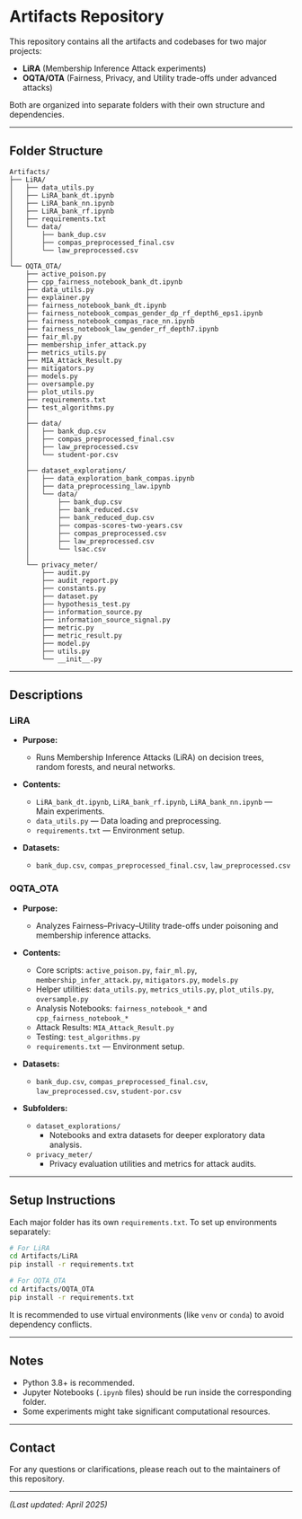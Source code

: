 # Artifacts Repository

This repository contains all the artifacts and codebases for two major projects:

- **LiRA** (Membership Inference Attack experiments)
- **OQTA/OTA** (Fairness, Privacy, and Utility trade-offs under advanced attacks)

Both are organized into separate folders with their own structure and dependencies.

---

## Folder Structure

```
Artifacts/
├── LiRA/
│   ├── data_utils.py
│   ├── LiRA_bank_dt.ipynb
│   ├── LiRA_bank_nn.ipynb
│   ├── LiRA_bank_rf.ipynb
│   ├── requirements.txt
│   └── data/
│       ├── bank_dup.csv
│       ├── compas_preprocessed_final.csv
│       └── law_preprocessed.csv
│
└── OQTA_OTA/
    ├── active_poison.py
    ├── cpp_fairness_notebook_bank_dt.ipynb
    ├── data_utils.py
    ├── explainer.py
    ├── fairness_notebook_bank_dt.ipynb
    ├── fairness_notebook_compas_gender_dp_rf_depth6_eps1.ipynb
    ├── fairness_notebook_compas_race_nn.ipynb
    ├── fairness_notebook_law_gender_rf_depth7.ipynb
    ├── fair_ml.py
    ├── membership_infer_attack.py
    ├── metrics_utils.py
    ├── MIA_Attack_Result.py
    ├── mitigators.py
    ├── models.py
    ├── oversample.py
    ├── plot_utils.py
    ├── requirements.txt
    ├── test_algorithms.py
    │
    ├── data/
    │   ├── bank_dup.csv
    │   ├── compas_preprocessed_final.csv
    │   ├── law_preprocessed.csv
    │   └── student-por.csv
    │
    ├── dataset_explorations/
    │   ├── data_exploration_bank_compas.ipynb
    │   ├── data_preprocessing_law.ipynb
    │   └── data/
    │       ├── bank_dup.csv
    │       ├── bank_reduced.csv
    │       ├── bank_reduced_dup.csv
    │       ├── compas-scores-two-years.csv
    │       ├── compas_preprocessed.csv
    │       ├── law_preprocessed.csv
    │       └── lsac.csv
    │
    └── privacy_meter/
        ├── audit.py
        ├── audit_report.py
        ├── constants.py
        ├── dataset.py
        ├── hypothesis_test.py
        ├── information_source.py
        ├── information_source_signal.py
        ├── metric.py
        ├── metric_result.py
        ├── model.py
        ├── utils.py
        └── __init__.py
```

---

## Descriptions

### LiRA

- **Purpose:**
  - Runs Membership Inference Attacks (LiRA) on decision trees, random forests, and neural networks.

- **Contents:**
  - `LiRA_bank_dt.ipynb`, `LiRA_bank_rf.ipynb`, `LiRA_bank_nn.ipynb` — Main experiments.
  - `data_utils.py` — Data loading and preprocessing.
  - `requirements.txt` — Environment setup.

- **Datasets:**
  - `bank_dup.csv`, `compas_preprocessed_final.csv`, `law_preprocessed.csv`

### OQTA_OTA

- **Purpose:**
  - Analyzes Fairness–Privacy–Utility trade-offs under poisoning and membership inference attacks.

- **Contents:**
  - Core scripts: `active_poison.py`, `fair_ml.py`, `membership_infer_attack.py`, `mitigators.py`, `models.py`
  - Helper utilities: `data_utils.py`, `metrics_utils.py`, `plot_utils.py`, `oversample.py`
  - Analysis Notebooks: `fairness_notebook_*` and `cpp_fairness_notebook_*`
  - Attack Results: `MIA_Attack_Result.py`
  - Testing: `test_algorithms.py`
  - `requirements.txt` — Environment setup.

- **Datasets:**
  - `bank_dup.csv`, `compas_preprocessed_final.csv`, `law_preprocessed.csv`, `student-por.csv`

- **Subfolders:**
  - `dataset_explorations/`
    - Notebooks and extra datasets for deeper exploratory data analysis.
  - `privacy_meter/`
    - Privacy evaluation utilities and metrics for attack audits.

---

## Setup Instructions

Each major folder has its own `requirements.txt`. To set up environments separately:

```bash
# For LiRA
cd Artifacts/LiRA
pip install -r requirements.txt

# For OQTA_OTA
cd Artifacts/OQTA_OTA
pip install -r requirements.txt
```

It is recommended to use virtual environments (like `venv` or `conda`) to avoid dependency conflicts.

---

## Notes

- Python 3.8+ is recommended.
- Jupyter Notebooks (`.ipynb` files) should be run inside the corresponding folder.
- Some experiments might take significant computational resources.

---

## Contact

For any questions or clarifications, please reach out to the maintainers of this repository.

---

*(Last updated: April 2025)*